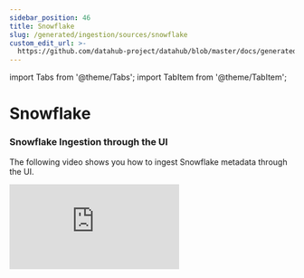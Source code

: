 ```yaml
---
sidebar_position: 46
title: Snowflake
slug: /generated/ingestion/sources/snowflake
custom_edit_url: >-
  https://github.com/datahub-project/datahub/blob/master/docs/generated/ingestion/sources/snowflake.md
---
```


import Tabs from '@theme/Tabs';
import TabItem from '@theme/TabItem';

# Snowflake

### Snowflake Ingestion through the UI

The following video shows you how to ingest Snowflake metadata through the UI.

<div style={{ position: "relative", paddingBottom: "56.25%", height: 0 }}>
  <iframe
    src="https://www.loom.com/embed/15d0401caa1c4aa483afef1d351760db"
    frameBorder={0}
    webkitallowfullscreen=""
    mozallowfullscreen=""
    allowFullScreen=""
    style={{
      position: "absolute",
      top: 0,
      left: 0,
      width: "100%",
      height: "100%"
    }}
  />
</div>

Read on if you are interested in ingesting Snowflake metadata using the **datahub** cli, or want to learn about all the configuration parameters that are supported by the connectors.
![Certified](https://img.shields.io/badge/support%20status-certified-brightgreen)

### Important Capabilities

| Capability                                                                                                 | Status | Notes                                                                                                    |
| ---------------------------------------------------------------------------------------------------------- | ------ | -------------------------------------------------------------------------------------------------------- |
| Asset Containers                                                                                           | ✅     | Enabled by default                                                                                       |
| Column-level Lineage                                                                                       | ✅     | Enabled by default, can be disabled via configuration `include_column_lineage`                           |
| [Data Profiling](../../../../metadata-ingestion/docs/dev_guides/sql_profiles.md)                           | ✅     | Optionally enabled via configuration `profiling.enabled`                                                 |
| Dataset Usage                                                                                              | ✅     | Enabled by default, can be disabled via configuration `include_usage_stats`                              |
| Descriptions                                                                                               | ✅     | Enabled by default                                                                                       |
| [Detect Deleted Entities](../../../../metadata-ingestion/docs/dev_guides/stateful.md#stale-entity-removal) | ✅     | Optionally enabled via `stateful_ingestion.remove_stale_metadata`                                        |
| [Domains](../../../domains.md)                                                                             | ✅     | Supported via the `domain` config field                                                                  |
| Extract Tags                                                                                               | ✅     | Optionally enabled via `extract_tags`                                                                    |
| [Platform Instance](../../../platform-instances.md)                                                        | ✅     | Enabled by default                                                                                       |
| Schema Metadata                                                                                            | ✅     | Enabled by default                                                                                       |
| Table-Level Lineage                                                                                        | ✅     | Enabled by default, can be disabled via configuration `include_table_lineage` and `include_view_lineage` |

### Prerequisites

In order to execute this source, your Snowflake user will need to have specific privileges granted to it for reading metadata
from your warehouse.

Snowflake system admin can follow this guide to create a DataHub-specific role, assign it the required privileges, and assign it to a new DataHub user by executing the following Snowflake commands from a user with the `ACCOUNTADMIN` role or `MANAGE GRANTS` privilege.

```sql
create or replace role datahub_role;

// Grant access to a warehouse to run queries to view metadata
grant operate, usage on warehouse "<your-warehouse>" to role datahub_role;

// Grant access to view database and schema in which your tables/views exist
grant usage on DATABASE "<your-database>" to role datahub_role;
grant usage on all schemas in database "<your-database>" to role datahub_role;
grant usage on future schemas in database "<your-database>" to role datahub_role;

// If you are NOT using Snowflake Profiling or Classification feature: Grant references privileges to your tables and views
grant references on all tables in database "<your-database>" to role datahub_role;
grant references on future tables in database "<your-database>" to role datahub_role;
grant references on all external tables in database "<your-database>" to role datahub_role;
grant references on future external tables in database "<your-database>" to role datahub_role;
grant references on all views in database "<your-database>" to role datahub_role;
grant references on future views in database "<your-database>" to role datahub_role;

// If you ARE using Snowflake Profiling or Classification feature: Grant select privileges to your tables
grant select on all tables in database "<your-database>" to role datahub_role;
grant select on future tables in database "<your-database>" to role datahub_role;
grant select on all external tables in database "<your-database>" to role datahub_role;
grant select on future external tables in database "<your-database>" to role datahub_role;

// Create a new DataHub user and assign the DataHub role to it
create user datahub_user display_name = 'DataHub' password='' default_role = datahub_role default_warehouse = '<your-warehouse>';

// Grant the datahub_role to the new DataHub user.
grant role datahub_role to user datahub_user;

// Optional - required if extracting lineage, usage or tags (without lineage)
grant imported privileges on database snowflake to role datahub_role;
```

The details of each granted privilege can be viewed in [snowflake docs](https://docs.snowflake.com/en/user-guide/security-access-control-privileges.html). A summarization of each privilege, and why it is required for this connector:

- `operate` is required only to start the warehouse.
  If the warehouse is already running during ingestion or has auto-resume enabled,
  this permission is not required.
- `usage` is required for us to run queries using the warehouse
- `usage` on `database` and `schema` are required because without it tables and views inside them are not accessible. If an admin does the required grants on `table` but misses the grants on `schema` or the `database` in which the table/view exists then we will not be able to get metadata for the table/view.
- If metadata is required only on some schemas then you can grant the usage privilieges only on a particular schema like

```sql
grant usage on schema "<your-database>"."<your-schema>" to role datahub_role;
```

This represents the bare minimum privileges required to extract databases, schemas, views, tables from Snowflake.

If you plan to enable extraction of table lineage, via the `include_table_lineage` config flag, extraction of usage statistics, via the `include_usage_stats` config, or extraction of tags (without lineage), via the `extract_tags` config, you'll also need to grant access to the [Account Usage](https://docs.snowflake.com/en/sql-reference/account-usage.html) system tables, using which the DataHub source extracts information. This can be done by granting access to the `snowflake` database.

```sql
grant imported privileges on database snowflake to role datahub_role;
```

### Authentication

Authentication is most simply done via a Snowflake user and password.

Alternatively, other authentication methods are supported via the `authentication_type` config option.

#### Okta OAuth

To set up Okta OAuth authentication, roughly follow the four steps in [this guide](https://docs.snowflake.com/en/user-guide/oauth-okta).

Pass in the following values, as described in the article, for your recipe's `oauth_config`:

- `provider`: okta
- `client_id`: `<OAUTH_CLIENT_ID>`
- `client_secret`: `<OAUTH_CLIENT_SECRET>`
- `authority_url`: `<OKTA_OAUTH_TOKEN_ENDPOINT>`
- `scopes`: The list of your _Okta_ scopes, i.e. with the `session:role:` prefix

Datahub only supports two OAuth grant types: `client_credentials` and `password`.
The steps slightly differ based on which you decide to use.

##### Client Credentials Grant Type (Simpler)

- When creating an Okta App Integration, choose type `API Services`
  - Ensure client authentication method is `Client secret`
  - Note your `Client ID`
- Create a Snowflake user to correspond to your newly created Okta client credentials
  - _Ensure the user's `Login Name` matches your Okta application's `Client ID`_
  - Ensure the user has been granted your datahub role

##### Password Grant Type

- When creating an Okta App Integration, choose type `OIDC` -> `Native Application`
  - Add Grant Type `Resource Owner Password`
  - Ensure client authentication method is `Client secret`
- Create an Okta user to sign into, noting the `Username` and `Password`
- Create a Snowflake user to correspond to your newly created Okta client credentials
  - _Ensure the user's `Login Name` matches your Okta user's `Username` (likely an email)_
  - Ensure the user has been granted your datahub role
- When running ingestion, provide the required `oauth_config` fields,
  including `client_id` and `client_secret`, plus your Okta user's `Username` and `Password`
  - Note: the `username` and `password` config options are not nested under `oauth_config`

### Caveats

- Some of the features are only available in the Snowflake Enterprise Edition. This doc has notes mentioning where this applies.
- The underlying Snowflake views that we use to get metadata have a [latency of 45 minutes to 3 hours](https://docs.snowflake.com/en/sql-reference/account-usage.html#differences-between-account-usage-and-information-schema). So we would not be able to get very recent metadata in some cases like queries you ran within that time period etc. This is applicable particularly for lineage, usage and tags (without lineage) extraction.
- If there is any [incident going on for Snowflake](https://status.snowflake.com/) we will not be able to get the metadata until that incident is resolved.

### CLI based Ingestion

#### Install the Plugin

```shell
pip install 'acryl-datahub[snowflake]'
```

### Starter Recipe

Check out the following recipe to get started with ingestion! See [below](#config-details) for full configuration options.

For general pointers on writing and running a recipe, see our [main recipe guide](../../../../metadata-ingestion/README.md#recipes).

```yaml
source:
  type: snowflake
  config:
    # This option is recommended to be used to ingest all lineage
    ignore_start_time_lineage: true

    # Coordinates
    account_id: "abc48144"
    warehouse: "COMPUTE_WH"

    # Credentials
    username: "${SNOWFLAKE_USER}"
    password: "${SNOWFLAKE_PASS}"
    role: "datahub_role"

    # (Optional) Uncomment and update this section to filter ingested datasets
    # database_pattern:
    #   allow:
    #     - "^ACCOUNTING_DB$"
    #     - "^MARKETING_DB$"

    profiling:
      # Change to false to disable profiling
      enabled: true
      # This option is recommended to reduce profiling time and costs.
      turn_off_expensive_profiling_metrics: true

    # (Optional) Uncomment and update this section to filter profiled tables
    # profile_pattern:
    #   allow:
    #   - "ACCOUNTING_DB.*.*"
    #   - "MARKETING_DB.*.*"
# Default sink is datahub-rest and doesn't need to be configured
# See https://datahubproject.io/docs/metadata-ingestion/sink_docs/datahub for customization options
```

### Config Details

<Tabs>
                <TabItem value="options" label="Options" default>

Note that a `.` is used to denote nested fields in the YAML recipe.

<div className='config-table'>

| Field                                                                                                                                                                                                                                                                                | Description                                                                                                                                                                                                                                                                                                                                                                                                                                                                                                                                                               |
| :----------------------------------------------------------------------------------------------------------------------------------------------------------------------------------------------------------------------------------------------------------------------------------- | :------------------------------------------------------------------------------------------------------------------------------------------------------------------------------------------------------------------------------------------------------------------------------------------------------------------------------------------------------------------------------------------------------------------------------------------------------------------------------------------------------------------------------------------------------------------------ |
| <div className="path-line"><span className="path-main">account_id</span>&nbsp;<abbr title="Required">✅</abbr></div> <div className="type-name-line"><span className="type-name">string</span></div>                                                                                 | Snowflake account identifier. e.g. xy12345, xy12345.us-east-2.aws, xy12345.us-central1.gcp, xy12345.central-us.azure, xy12345.us-west-2.privatelink. Refer [Account Identifiers](https://docs.snowflake.com/en/user-guide/admin-account-identifier.html#format-2-legacy-account-locator-in-a-region) for more details.                                                                                                                                                                                                                                                    |
| <div className="path-line"><span className="path-main">apply_view_usage_to_tables</span></div> <div className="type-name-line"><span className="type-name">boolean</span></div>                                                                                                      | Whether to apply view's usage to its base tables. If set to True, usage is applied to base tables only. <div className="default-line default-line-with-docs">Default: <span className="default-value">False</span></div>                                                                                                                                                                                                                                                                                                                                                  |
| <div className="path-line"><span className="path-main">authentication_type</span></div> <div className="type-name-line"><span className="type-name">string</span></div>                                                                                                              | The type of authenticator to use when connecting to Snowflake. Supports "DEFAULT_AUTHENTICATOR", "OAUTH_AUTHENTICATOR", "EXTERNAL_BROWSER_AUTHENTICATOR" and "KEY_PAIR_AUTHENTICATOR". <div className="default-line default-line-with-docs">Default: <span className="default-value">DEFAULT_AUTHENTICATOR</span></div>                                                                                                                                                                                                                                                   |
| <div className="path-line"><span className="path-main">bucket_duration</span></div> <div className="type-name-line"><span className="type-name">Enum</span></div>                                                                                                                    | Size of the time window to aggregate usage stats. <div className="default-line default-line-with-docs">Default: <span className="default-value">DAY</span></div>                                                                                                                                                                                                                                                                                                                                                                                                          |
| <div className="path-line"><span className="path-main">connect_args</span></div> <div className="type-name-line"><span className="type-name">object</span></div>                                                                                                                     | Connect args to pass to Snowflake SqlAlchemy driver                                                                                                                                                                                                                                                                                                                                                                                                                                                                                                                       |
| <div className="path-line"><span className="path-main">convert_urns_to_lowercase</span></div> <div className="type-name-line"><span className="type-name">boolean</span></div>                                                                                                       | <div className="default-line ">Default: <span className="default-value">True</span></div>                                                                                                                                                                                                                                                                                                                                                                                                                                                                                 |
| <div className="path-line"><span className="path-main">email_domain</span></div> <div className="type-name-line"><span className="type-name">string</span></div>                                                                                                                     | Email domain of your organisation so users can be displayed on UI appropriately.                                                                                                                                                                                                                                                                                                                                                                                                                                                                                          |
| <div className="path-line"><span className="path-main">end_time</span></div> <div className="type-name-line"><span className="type-name">string(date-time)</span></div>                                                                                                              | Latest date of usage to consider. Default: Current time in UTC                                                                                                                                                                                                                                                                                                                                                                                                                                                                                                            |
| <div className="path-line"><span className="path-main">extract_tags</span></div> <div className="type-name-line"><span className="type-name">Enum</span></div>                                                                                                                       | Optional. Allowed values are `without_lineage`, `with_lineage`, and `skip` (default). `without_lineage` only extracts tags that have been applied directly to the given entity. `with_lineage` extracts both directly applied and propagated tags, but will be significantly slower. See the [Snowflake documentation](https://docs.snowflake.com/en/user-guide/object-tagging.html#tag-lineage) for information about tag lineage/propagation. <div className="default-line default-line-with-docs">Default: <span className="default-value">skip</span></div>           |
| <div className="path-line"><span className="path-main">format_sql_queries</span></div> <div className="type-name-line"><span className="type-name">boolean</span></div>                                                                                                              | Whether to format sql queries <div className="default-line default-line-with-docs">Default: <span className="default-value">False</span></div>                                                                                                                                                                                                                                                                                                                                                                                                                            |
| <div className="path-line"><span className="path-main">ignore_start_time_lineage</span></div> <div className="type-name-line"><span className="type-name">boolean</span></div>                                                                                                       | <div className="default-line ">Default: <span className="default-value">False</span></div>                                                                                                                                                                                                                                                                                                                                                                                                                                                                                |
| <div className="path-line"><span className="path-main">include_column_lineage</span></div> <div className="type-name-line"><span className="type-name">boolean</span></div>                                                                                                          | Populates table->table and view->table column lineage. Requires appropriate grants given to the role and the Snowflake Enterprise Edition or above. <div className="default-line default-line-with-docs">Default: <span className="default-value">True</span></div>                                                                                                                                                                                                                                                                                                       |
| <div className="path-line"><span className="path-main">include_external_url</span></div> <div className="type-name-line"><span className="type-name">boolean</span></div>                                                                                                            | Whether to populate Snowsight url for Snowflake Objects <div className="default-line default-line-with-docs">Default: <span className="default-value">True</span></div>                                                                                                                                                                                                                                                                                                                                                                                                   |
| <div className="path-line"><span className="path-main">include_operational_stats</span></div> <div className="type-name-line"><span className="type-name">boolean</span></div>                                                                                                       | Whether to display operational stats. <div className="default-line default-line-with-docs">Default: <span className="default-value">True</span></div>                                                                                                                                                                                                                                                                                                                                                                                                                     |
| <div className="path-line"><span className="path-main">include_read_operational_stats</span></div> <div className="type-name-line"><span className="type-name">boolean</span></div>                                                                                                  | Whether to report read operational stats. Experimental. <div className="default-line default-line-with-docs">Default: <span className="default-value">False</span></div>                                                                                                                                                                                                                                                                                                                                                                                                  |
| <div className="path-line"><span className="path-main">include_table_lineage</span></div> <div className="type-name-line"><span className="type-name">boolean</span></div>                                                                                                           | If enabled, populates the snowflake table-to-table and s3-to-snowflake table lineage. Requires appropriate grants given to the role and Snowflake Enterprise Edition or above. <div className="default-line default-line-with-docs">Default: <span className="default-value">True</span></div>                                                                                                                                                                                                                                                                            |
| <div className="path-line"><span className="path-main">include_table_location_lineage</span></div> <div className="type-name-line"><span className="type-name">boolean</span></div>                                                                                                  | If the source supports it, include table lineage to the underlying storage location. <div className="default-line default-line-with-docs">Default: <span className="default-value">True</span></div>                                                                                                                                                                                                                                                                                                                                                                      |
| <div className="path-line"><span className="path-main">include_tables</span></div> <div className="type-name-line"><span className="type-name">boolean</span></div>                                                                                                                  | Whether tables should be ingested. <div className="default-line default-line-with-docs">Default: <span className="default-value">True</span></div>                                                                                                                                                                                                                                                                                                                                                                                                                        |
| <div className="path-line"><span className="path-main">include_technical_schema</span></div> <div className="type-name-line"><span className="type-name">boolean</span></div>                                                                                                        | If enabled, populates the snowflake technical schema and descriptions. <div className="default-line default-line-with-docs">Default: <span className="default-value">True</span></div>                                                                                                                                                                                                                                                                                                                                                                                    |
| <div className="path-line"><span className="path-main">include_top_n_queries</span></div> <div className="type-name-line"><span className="type-name">boolean</span></div>                                                                                                           | Whether to ingest the top_n_queries. <div className="default-line default-line-with-docs">Default: <span className="default-value">True</span></div>                                                                                                                                                                                                                                                                                                                                                                                                                      |
| <div className="path-line"><span className="path-main">include_usage_stats</span></div> <div className="type-name-line"><span className="type-name">boolean</span></div>                                                                                                             | If enabled, populates the snowflake usage statistics. Requires appropriate grants given to the role. <div className="default-line default-line-with-docs">Default: <span className="default-value">True</span></div>                                                                                                                                                                                                                                                                                                                                                      |
| <div className="path-line"><span className="path-main">include_view_column_lineage</span></div> <div className="type-name-line"><span className="type-name">boolean</span></div>                                                                                                     | Populates view->view and table->view column lineage. <div className="default-line default-line-with-docs">Default: <span className="default-value">False</span></div>                                                                                                                                                                                                                                                                                                                                                                                                     |
| <div className="path-line"><span className="path-main">include_view_lineage</span></div> <div className="type-name-line"><span className="type-name">boolean</span></div>                                                                                                            | If enabled, populates the snowflake view->table and table->view lineages. Requires appropriate grants given to the role, and include_table_lineage to be True. view->table lineage requires Snowflake Enterprise Edition or above. <div className="default-line default-line-with-docs">Default: <span className="default-value">True</span></div>                                                                                                                                                                                                                        |
| <div className="path-line"><span className="path-main">include_views</span></div> <div className="type-name-line"><span className="type-name">boolean</span></div>                                                                                                                   | Whether views should be ingested. <div className="default-line default-line-with-docs">Default: <span className="default-value">True</span></div>                                                                                                                                                                                                                                                                                                                                                                                                                         |
| <div className="path-line"><span className="path-main">match_fully_qualified_names</span></div> <div className="type-name-line"><span className="type-name">boolean</span></div>                                                                                                     | Whether `schema_pattern` is matched against fully qualified schema name `<catalog>.<schema>`. <div className="default-line default-line-with-docs">Default: <span className="default-value">False</span></div>                                                                                                                                                                                                                                                                                                                                                            |
| <div className="path-line"><span className="path-main">options</span></div> <div className="type-name-line"><span className="type-name">object</span></div>                                                                                                                          | Any options specified here will be passed to [SQLAlchemy.create_engine](https://docs.sqlalchemy.org/en/14/core/engines.html#sqlalchemy.create_engine) as kwargs.                                                                                                                                                                                                                                                                                                                                                                                                          |
| <div className="path-line"><span className="path-main">password</span></div> <div className="type-name-line"><span className="type-name">string(password)</span></div>                                                                                                               | Snowflake password.                                                                                                                                                                                                                                                                                                                                                                                                                                                                                                                                                       |
| <div className="path-line"><span className="path-main">platform_instance</span></div> <div className="type-name-line"><span className="type-name">string</span></div>                                                                                                                | The instance of the platform that all assets produced by this recipe belong to                                                                                                                                                                                                                                                                                                                                                                                                                                                                                            |
| <div className="path-line"><span className="path-main">private_key</span></div> <div className="type-name-line"><span className="type-name">string</span></div>                                                                                                                      | Private key in a form of '-----BEGIN PRIVATE KEY-----\nprivate-key\n-----END PRIVATE KEY-----\n' if using key pair authentication. Encrypted version of private key will be in a form of '-----BEGIN ENCRYPTED PRIVATE KEY-----\nencrypted-private-key\n-----END ECNCRYPTED PRIVATE KEY-----\n' See: https://docs.snowflake.com/en/user-guide/key-pair-auth.html                                                                                                                                                                                                          |
| <div className="path-line"><span className="path-main">private_key_password</span></div> <div className="type-name-line"><span className="type-name">string(password)</span></div>                                                                                                   | Password for your private key. Required if using key pair authentication with encrypted private key.                                                                                                                                                                                                                                                                                                                                                                                                                                                                      |
| <div className="path-line"><span className="path-main">private_key_path</span></div> <div className="type-name-line"><span className="type-name">string</span></div>                                                                                                                 | The path to the private key if using key pair authentication. Ignored if `private_key` is set. See: https://docs.snowflake.com/en/user-guide/key-pair-auth.html                                                                                                                                                                                                                                                                                                                                                                                                           |
| <div className="path-line"><span className="path-main">role</span></div> <div className="type-name-line"><span className="type-name">string</span></div>                                                                                                                             | Snowflake role.                                                                                                                                                                                                                                                                                                                                                                                                                                                                                                                                                           |
| <div className="path-line"><span className="path-main">scheme</span></div> <div className="type-name-line"><span className="type-name">string</span></div>                                                                                                                           | <div className="default-line ">Default: <span className="default-value">snowflake</span></div>                                                                                                                                                                                                                                                                                                                                                                                                                                                                            |
| <div className="path-line"><span className="path-main">start_time</span></div> <div className="type-name-line"><span className="type-name">string(date-time)</span></div>                                                                                                            | Earliest date of usage to consider. Default: Last full day in UTC (or hour, depending on `bucket_duration`)                                                                                                                                                                                                                                                                                                                                                                                                                                                               |
| <div className="path-line"><span className="path-main">store_last_profiling_timestamps</span></div> <div className="type-name-line"><span className="type-name">boolean</span></div>                                                                                                 | Enable storing last profile timestamp in store. <div className="default-line default-line-with-docs">Default: <span className="default-value">False</span></div>                                                                                                                                                                                                                                                                                                                                                                                                          |
| <div className="path-line"><span className="path-main">store_last_usage_extraction_timestamp</span></div> <div className="type-name-line"><span className="type-name">boolean</span></div>                                                                                           | Enable checking last usage timestamp in store. <div className="default-line default-line-with-docs">Default: <span className="default-value">True</span></div>                                                                                                                                                                                                                                                                                                                                                                                                            |
| <div className="path-line"><span className="path-main">temporary_tables_pattern</span></div> <div className="type-name-line"><span className="type-name">array(string)</span></div>                                                                                                  |                                                                                                                                                                                                                                                                                                                                                                                                                                                                                                                                                                           |
| <div className="path-line"><span className="path-main">top_n_queries</span></div> <div className="type-name-line"><span className="type-name">integer</span></div>                                                                                                                   | Number of top queries to save to each table. <div className="default-line default-line-with-docs">Default: <span className="default-value">10</span></div>                                                                                                                                                                                                                                                                                                                                                                                                                |
| <div className="path-line"><span className="path-main">upstream_lineage_in_report</span></div> <div className="type-name-line"><span className="type-name">boolean</span></div>                                                                                                      | <div className="default-line ">Default: <span className="default-value">False</span></div>                                                                                                                                                                                                                                                                                                                                                                                                                                                                                |
| <div className="path-line"><span className="path-main">use_legacy_lineage_method</span></div> <div className="type-name-line"><span className="type-name">boolean</span></div>                                                                                                       | Whether to use the legacy lineage computation method. By default, uses new optimised lineage extraction method that requires less ingestion process memory. Table-to-view and view-to-view column-level lineage are not supported with the legacy method. <div className="default-line default-line-with-docs">Default: <span className="default-value">False</span></div>                                                                                                                                                                                                |
| <div className="path-line"><span className="path-main">username</span></div> <div className="type-name-line"><span className="type-name">string</span></div>                                                                                                                         | Snowflake username.                                                                                                                                                                                                                                                                                                                                                                                                                                                                                                                                                       |
| <div className="path-line"><span className="path-main">validate_upstreams_against_patterns</span></div> <div className="type-name-line"><span className="type-name">boolean</span></div>                                                                                             | Whether to validate upstream snowflake tables against allow-deny patterns <div className="default-line default-line-with-docs">Default: <span className="default-value">True</span></div>                                                                                                                                                                                                                                                                                                                                                                                 |
| <div className="path-line"><span className="path-main">warehouse</span></div> <div className="type-name-line"><span className="type-name">string</span></div>                                                                                                                        | Snowflake warehouse.                                                                                                                                                                                                                                                                                                                                                                                                                                                                                                                                                      |
| <div className="path-line"><span className="path-main">env</span></div> <div className="type-name-line"><span className="type-name">string</span></div>                                                                                                                              | The environment that all assets produced by this connector belong to <div className="default-line default-line-with-docs">Default: <span className="default-value">PROD</span></div>                                                                                                                                                                                                                                                                                                                                                                                      |
| <div className="path-line"><span className="path-main">classification</span></div> <div className="type-name-line"><span className="type-name">ClassificationConfig</span></div>                                                                                                     | For details, refer [Classification](../../../../metadata-ingestion/docs/dev_guides/classification.md). <div className="default-line default-line-with-docs">Default: <span className="default-value">&#123;&#x27;enabled&#x27;: False, &#x27;sample_size&#x27;: 100, &#x27;table_patt...</span></div>                                                                                                                                                                                                                                                                     |
| <div className="path-line"><span className="path-prefix">classification.</span><span className="path-main">enabled</span></div> <div className="type-name-line"><span className="type-name">boolean</span></div>                                                                     | Whether classification should be used to auto-detect glossary terms <div className="default-line default-line-with-docs">Default: <span className="default-value">False</span></div>                                                                                                                                                                                                                                                                                                                                                                                      |
| <div className="path-line"><span className="path-prefix">classification.</span><span className="path-main">info_type_to_term</span></div> <div className="type-name-line"><span className="type-name">map(str,string)</span></div>                                                   |                                                                                                                                                                                                                                                                                                                                                                                                                                                                                                                                                                           |
| <div className="path-line"><span className="path-prefix">classification.</span><span className="path-main">sample_size</span></div> <div className="type-name-line"><span className="type-name">integer</span></div>                                                                 | Number of sample values used for classification. <div className="default-line default-line-with-docs">Default: <span className="default-value">100</span></div>                                                                                                                                                                                                                                                                                                                                                                                                           |
| <div className="path-line"><span className="path-prefix">classification.</span><span className="path-main">classifiers</span></div> <div className="type-name-line"><span className="type-name">array(object)</span></div>                                                           |                                                                                                                                                                                                                                                                                                                                                                                                                                                                                                                                                                           |
| <div className="path-line"><span className="path-prefix">classification.classifiers.</span><span className="path-main">type</span>&nbsp;<abbr title="Required if classifiers is set">❓</abbr></div> <div className="type-name-line"><span className="type-name">string</span></div> | The type of the classifier to use. For DataHub, use `datahub`                                                                                                                                                                                                                                                                                                                                                                                                                                                                                                             |
| <div className="path-line"><span className="path-prefix">classification.classifiers.</span><span className="path-main">config</span></div> <div className="type-name-line"><span className="type-name">object</span></div>                                                           | The configuration required for initializing the classifier. If not specified, uses defaults for classifer type.                                                                                                                                                                                                                                                                                                                                                                                                                                                           |
| <div className="path-line"><span className="path-prefix">classification.</span><span className="path-main">column_pattern</span></div> <div className="type-name-line"><span className="type-name">AllowDenyPattern</span></div>                                                     | Regex patterns to filter columns for classification. This is used in combination with other patterns in parent config. Specify regex to match the column name in `database.schema.table.column` format. <div className="default-line default-line-with-docs">Default: <span className="default-value">&#123;&#x27;allow&#x27;: &#91;&#x27;.\*&#x27;&#93;, &#x27;deny&#x27;: &#91;&#93;, &#x27;ignoreCase&#x27;: True&#125;</span></div>                                                                                                                                   |
| <div className="path-line"><span className="path-prefix">classification.column_pattern.</span><span className="path-main">allow</span></div> <div className="type-name-line"><span className="type-name">array(string)</span></div>                                                  |                                                                                                                                                                                                                                                                                                                                                                                                                                                                                                                                                                           |
| <div className="path-line"><span className="path-prefix">classification.column_pattern.</span><span className="path-main">deny</span></div> <div className="type-name-line"><span className="type-name">array(string)</span></div>                                                   |                                                                                                                                                                                                                                                                                                                                                                                                                                                                                                                                                                           |
| <div className="path-line"><span className="path-prefix">classification.column_pattern.</span><span className="path-main">ignoreCase</span></div> <div className="type-name-line"><span className="type-name">boolean</span></div>                                                   | Whether to ignore case sensitivity during pattern matching. <div className="default-line default-line-with-docs">Default: <span className="default-value">True</span></div>                                                                                                                                                                                                                                                                                                                                                                                               |
| <div className="path-line"><span className="path-prefix">classification.</span><span className="path-main">table_pattern</span></div> <div className="type-name-line"><span className="type-name">AllowDenyPattern</span></div>                                                      | Regex patterns to filter tables for classification. This is used in combination with other patterns in parent config. Specify regex to match the entire table name in `database.schema.table` format. e.g. to match all tables starting with customer in Customer database and public schema, use the regex 'Customer.public.customer.\*' <div className="default-line default-line-with-docs">Default: <span className="default-value">&#123;&#x27;allow&#x27;: &#91;&#x27;.\*&#x27;&#93;, &#x27;deny&#x27;: &#91;&#93;, &#x27;ignoreCase&#x27;: True&#125;</span></div> |
| <div className="path-line"><span className="path-prefix">classification.table_pattern.</span><span className="path-main">allow</span></div> <div className="type-name-line"><span className="type-name">array(string)</span></div>                                                   |                                                                                                                                                                                                                                                                                                                                                                                                                                                                                                                                                                           |
| <div className="path-line"><span className="path-prefix">classification.table_pattern.</span><span className="path-main">deny</span></div> <div className="type-name-line"><span className="type-name">array(string)</span></div>                                                    |                                                                                                                                                                                                                                                                                                                                                                                                                                                                                                                                                                           |
| <div className="path-line"><span className="path-prefix">classification.table_pattern.</span><span className="path-main">ignoreCase</span></div> <div className="type-name-line"><span className="type-name">boolean</span></div>                                                    | Whether to ignore case sensitivity during pattern matching. <div className="default-line default-line-with-docs">Default: <span className="default-value">True</span></div>                                                                                                                                                                                                                                                                                                                                                                                               |
| <div className="path-line"><span className="path-main">database_pattern</span></div> <div className="type-name-line"><span className="type-name">AllowDenyPattern</span></div>                                                                                                       | <div className="default-line ">Default: <span className="default-value">&#123;&#x27;allow&#x27;: &#91;&#x27;.\*&#x27;&#93;, &#x27;deny&#x27;: &#91;&#x27;^UTIL_DB$&#x27;, &#x27;^SNOWFLAK...</span></div>                                                                                                                                                                                                                                                                                                                                                                 |
| <div className="path-line"><span className="path-prefix">database_pattern.</span><span className="path-main">allow</span></div> <div className="type-name-line"><span className="type-name">array(string)</span></div>                                                               |                                                                                                                                                                                                                                                                                                                                                                                                                                                                                                                                                                           |
| <div className="path-line"><span className="path-prefix">database_pattern.</span><span className="path-main">deny</span></div> <div className="type-name-line"><span className="type-name">array(string)</span></div>                                                                |                                                                                                                                                                                                                                                                                                                                                                                                                                                                                                                                                                           |
| <div className="path-line"><span className="path-prefix">database_pattern.</span><span className="path-main">ignoreCase</span></div> <div className="type-name-line"><span className="type-name">boolean</span></div>                                                                | Whether to ignore case sensitivity during pattern matching. <div className="default-line default-line-with-docs">Default: <span className="default-value">True</span></div>                                                                                                                                                                                                                                                                                                                                                                                               |
| <div className="path-line"><span className="path-main">domain</span></div> <div className="type-name-line"><span className="type-name">map(str,AllowDenyPattern)</span></div>                                                                                                        | A class to store allow deny regexes                                                                                                                                                                                                                                                                                                                                                                                                                                                                                                                                       |
| <div className="path-line"><span className="path-prefix">domain.`key`.</span><span className="path-main">allow</span></div> <div className="type-name-line"><span className="type-name">array(string)</span></div>                                                                   |                                                                                                                                                                                                                                                                                                                                                                                                                                                                                                                                                                           |
| <div className="path-line"><span className="path-prefix">domain.`key`.</span><span className="path-main">deny</span></div> <div className="type-name-line"><span className="type-name">array(string)</span></div>                                                                    |                                                                                                                                                                                                                                                                                                                                                                                                                                                                                                                                                                           |
| <div className="path-line"><span className="path-prefix">domain.`key`.</span><span className="path-main">ignoreCase</span></div> <div className="type-name-line"><span className="type-name">boolean</span></div>                                                                    | Whether to ignore case sensitivity during pattern matching. <div className="default-line default-line-with-docs">Default: <span className="default-value">True</span></div>                                                                                                                                                                                                                                                                                                                                                                                               |
| <div className="path-line"><span className="path-main">oauth_config</span></div> <div className="type-name-line"><span className="type-name">OAuthConfiguration</span></div>                                                                                                         | oauth configuration - https://docs.snowflake.com/en/user-guide/python-connector-example.html#connecting-with-oauth                                                                                                                                                                                                                                                                                                                                                                                                                                                        |
| <div className="path-line"><span className="path-prefix">oauth_config.</span><span className="path-main">authority_url</span>&nbsp;<abbr title="Required if oauth_config is set">❓</abbr></div> <div className="type-name-line"><span className="type-name">string</span></div>     | Authority url of your identity provider                                                                                                                                                                                                                                                                                                                                                                                                                                                                                                                                   |
| <div className="path-line"><span className="path-prefix">oauth_config.</span><span className="path-main">client_id</span>&nbsp;<abbr title="Required if oauth_config is set">❓</abbr></div> <div className="type-name-line"><span className="type-name">string</span></div>         | client id of your registered application                                                                                                                                                                                                                                                                                                                                                                                                                                                                                                                                  |
| <div className="path-line"><span className="path-prefix">oauth_config.</span><span className="path-main">provider</span>&nbsp;<abbr title="Required if oauth_config is set">❓</abbr></div> <div className="type-name-line"><span className="type-name">Enum</span></div>            | Identity provider for oauth.Supported providers are microsoft and okta.                                                                                                                                                                                                                                                                                                                                                                                                                                                                                                   |
| <div className="path-line"><span className="path-prefix">oauth_config.</span><span className="path-main">client_secret</span></div> <div className="type-name-line"><span className="type-name">string(password)</span></div>                                                        | client secret of the application if use_certificate = false                                                                                                                                                                                                                                                                                                                                                                                                                                                                                                               |
| <div className="path-line"><span className="path-prefix">oauth_config.</span><span className="path-main">encoded_oauth_private_key</span></div> <div className="type-name-line"><span className="type-name">string</span></div>                                                      | base64 encoded private key content if use_certificate = true                                                                                                                                                                                                                                                                                                                                                                                                                                                                                                              |
| <div className="path-line"><span className="path-prefix">oauth_config.</span><span className="path-main">encoded_oauth_public_key</span></div> <div className="type-name-line"><span className="type-name">string</span></div>                                                       | base64 encoded certificate content if use_certificate = true                                                                                                                                                                                                                                                                                                                                                                                                                                                                                                              |
| <div className="path-line"><span className="path-prefix">oauth_config.</span><span className="path-main">scopes</span></div> <div className="type-name-line"><span className="type-name">array(string)</span></div>                                                                  |                                                                                                                                                                                                                                                                                                                                                                                                                                                                                                                                                                           |
| <div className="path-line"><span className="path-prefix">oauth_config.</span><span className="path-main">use_certificate</span></div> <div className="type-name-line"><span className="type-name">boolean</span></div>                                                               | Do you want to use certificate and private key to authenticate using oauth <div className="default-line default-line-with-docs">Default: <span className="default-value">False</span></div>                                                                                                                                                                                                                                                                                                                                                                               |
| <div className="path-line"><span className="path-main">profile_pattern</span></div> <div className="type-name-line"><span className="type-name">AllowDenyPattern</span></div>                                                                                                        | Regex patterns to filter tables (or specific columns) for profiling during ingestion. Note that only tables allowed by the `table_pattern` will be considered. <div className="default-line default-line-with-docs">Default: <span className="default-value">&#123;&#x27;allow&#x27;: &#91;&#x27;.\*&#x27;&#93;, &#x27;deny&#x27;: &#91;&#93;, &#x27;ignoreCase&#x27;: True&#125;</span></div>                                                                                                                                                                            |
| <div className="path-line"><span className="path-prefix">profile_pattern.</span><span className="path-main">allow</span></div> <div className="type-name-line"><span className="type-name">array(string)</span></div>                                                                |                                                                                                                                                                                                                                                                                                                                                                                                                                                                                                                                                                           |
| <div className="path-line"><span className="path-prefix">profile_pattern.</span><span className="path-main">deny</span></div> <div className="type-name-line"><span className="type-name">array(string)</span></div>                                                                 |                                                                                                                                                                                                                                                                                                                                                                                                                                                                                                                                                                           |
| <div className="path-line"><span className="path-prefix">profile_pattern.</span><span className="path-main">ignoreCase</span></div> <div className="type-name-line"><span className="type-name">boolean</span></div>                                                                 | Whether to ignore case sensitivity during pattern matching. <div className="default-line default-line-with-docs">Default: <span className="default-value">True</span></div>                                                                                                                                                                                                                                                                                                                                                                                               |
| <div className="path-line"><span className="path-main">schema_pattern</span></div> <div className="type-name-line"><span className="type-name">AllowDenyPattern</span></div>                                                                                                         | Regex patterns for schemas to filter in ingestion. Specify regex to only match the schema name. e.g. to match all tables in schema analytics, use the regex 'analytics' <div className="default-line default-line-with-docs">Default: <span className="default-value">&#123;&#x27;allow&#x27;: &#91;&#x27;.\*&#x27;&#93;, &#x27;deny&#x27;: &#91;&#93;, &#x27;ignoreCase&#x27;: True&#125;</span></div>                                                                                                                                                                   |
| <div className="path-line"><span className="path-prefix">schema_pattern.</span><span className="path-main">allow</span></div> <div className="type-name-line"><span className="type-name">array(string)</span></div>                                                                 |                                                                                                                                                                                                                                                                                                                                                                                                                                                                                                                                                                           |
| <div className="path-line"><span className="path-prefix">schema_pattern.</span><span className="path-main">deny</span></div> <div className="type-name-line"><span className="type-name">array(string)</span></div>                                                                  |                                                                                                                                                                                                                                                                                                                                                                                                                                                                                                                                                                           |
| <div className="path-line"><span className="path-prefix">schema_pattern.</span><span className="path-main">ignoreCase</span></div> <div className="type-name-line"><span className="type-name">boolean</span></div>                                                                  | Whether to ignore case sensitivity during pattern matching. <div className="default-line default-line-with-docs">Default: <span className="default-value">True</span></div>                                                                                                                                                                                                                                                                                                                                                                                               |
| <div className="path-line"><span className="path-main">table_pattern</span></div> <div className="type-name-line"><span className="type-name">AllowDenyPattern</span></div>                                                                                                          | Regex patterns for tables to filter in ingestion. Specify regex to match the entire table name in database.schema.table format. e.g. to match all tables starting with customer in Customer database and public schema, use the regex 'Customer.public.customer.\*' <div className="default-line default-line-with-docs">Default: <span className="default-value">&#123;&#x27;allow&#x27;: &#91;&#x27;.\*&#x27;&#93;, &#x27;deny&#x27;: &#91;&#93;, &#x27;ignoreCase&#x27;: True&#125;</span></div>                                                                       |
| <div className="path-line"><span className="path-prefix">table_pattern.</span><span className="path-main">allow</span></div> <div className="type-name-line"><span className="type-name">array(string)</span></div>                                                                  |                                                                                                                                                                                                                                                                                                                                                                                                                                                                                                                                                                           |
| <div className="path-line"><span className="path-prefix">table_pattern.</span><span className="path-main">deny</span></div> <div className="type-name-line"><span className="type-name">array(string)</span></div>                                                                   |                                                                                                                                                                                                                                                                                                                                                                                                                                                                                                                                                                           |
| <div className="path-line"><span className="path-prefix">table_pattern.</span><span className="path-main">ignoreCase</span></div> <div className="type-name-line"><span className="type-name">boolean</span></div>                                                                   | Whether to ignore case sensitivity during pattern matching. <div className="default-line default-line-with-docs">Default: <span className="default-value">True</span></div>                                                                                                                                                                                                                                                                                                                                                                                               |
| <div className="path-line"><span className="path-main">tag_pattern</span></div> <div className="type-name-line"><span className="type-name">AllowDenyPattern</span></div>                                                                                                            | List of regex patterns for tags to include in ingestion. Only used if `extract_tags` is enabled. <div className="default-line default-line-with-docs">Default: <span className="default-value">&#123;&#x27;allow&#x27;: &#91;&#x27;.\*&#x27;&#93;, &#x27;deny&#x27;: &#91;&#93;, &#x27;ignoreCase&#x27;: True&#125;</span></div>                                                                                                                                                                                                                                          |
| <div className="path-line"><span className="path-prefix">tag_pattern.</span><span className="path-main">allow</span></div> <div className="type-name-line"><span className="type-name">array(string)</span></div>                                                                    |                                                                                                                                                                                                                                                                                                                                                                                                                                                                                                                                                                           |
| <div className="path-line"><span className="path-prefix">tag_pattern.</span><span className="path-main">deny</span></div> <div className="type-name-line"><span className="type-name">array(string)</span></div>                                                                     |                                                                                                                                                                                                                                                                                                                                                                                                                                                                                                                                                                           |
| <div className="path-line"><span className="path-prefix">tag_pattern.</span><span className="path-main">ignoreCase</span></div> <div className="type-name-line"><span className="type-name">boolean</span></div>                                                                     | Whether to ignore case sensitivity during pattern matching. <div className="default-line default-line-with-docs">Default: <span className="default-value">True</span></div>                                                                                                                                                                                                                                                                                                                                                                                               |
| <div className="path-line"><span className="path-main">user_email_pattern</span></div> <div className="type-name-line"><span className="type-name">AllowDenyPattern</span></div>                                                                                                     | regex patterns for user emails to filter in usage. <div className="default-line default-line-with-docs">Default: <span className="default-value">&#123;&#x27;allow&#x27;: &#91;&#x27;.\*&#x27;&#93;, &#x27;deny&#x27;: &#91;&#93;, &#x27;ignoreCase&#x27;: True&#125;</span></div>                                                                                                                                                                                                                                                                                        |
| <div className="path-line"><span className="path-prefix">user_email_pattern.</span><span className="path-main">allow</span></div> <div className="type-name-line"><span className="type-name">array(string)</span></div>                                                             |                                                                                                                                                                                                                                                                                                                                                                                                                                                                                                                                                                           |
| <div className="path-line"><span className="path-prefix">user_email_pattern.</span><span className="path-main">deny</span></div> <div className="type-name-line"><span className="type-name">array(string)</span></div>                                                              |                                                                                                                                                                                                                                                                                                                                                                                                                                                                                                                                                                           |
| <div className="path-line"><span className="path-prefix">user_email_pattern.</span><span className="path-main">ignoreCase</span></div> <div className="type-name-line"><span className="type-name">boolean</span></div>                                                              | Whether to ignore case sensitivity during pattern matching. <div className="default-line default-line-with-docs">Default: <span className="default-value">True</span></div>                                                                                                                                                                                                                                                                                                                                                                                               |
| <div className="path-line"><span className="path-main">view_pattern</span></div> <div className="type-name-line"><span className="type-name">AllowDenyPattern</span></div>                                                                                                           | Regex patterns for views to filter in ingestion. Note: Defaults to table_pattern if not specified. Specify regex to match the entire view name in database.schema.view format. e.g. to match all views starting with customer in Customer database and public schema, use the regex 'Customer.public.customer.\*' <div className="default-line default-line-with-docs">Default: <span className="default-value">&#123;&#x27;allow&#x27;: &#91;&#x27;.\*&#x27;&#93;, &#x27;deny&#x27;: &#91;&#93;, &#x27;ignoreCase&#x27;: True&#125;</span></div>                         |
| <div className="path-line"><span className="path-prefix">view_pattern.</span><span className="path-main">allow</span></div> <div className="type-name-line"><span className="type-name">array(string)</span></div>                                                                   |                                                                                                                                                                                                                                                                                                                                                                                                                                                                                                                                                                           |
| <div className="path-line"><span className="path-prefix">view_pattern.</span><span className="path-main">deny</span></div> <div className="type-name-line"><span className="type-name">array(string)</span></div>                                                                    |                                                                                                                                                                                                                                                                                                                                                                                                                                                                                                                                                                           |
| <div className="path-line"><span className="path-prefix">view_pattern.</span><span className="path-main">ignoreCase</span></div> <div className="type-name-line"><span className="type-name">boolean</span></div>                                                                    | Whether to ignore case sensitivity during pattern matching. <div className="default-line default-line-with-docs">Default: <span className="default-value">True</span></div>                                                                                                                                                                                                                                                                                                                                                                                               |
| <div className="path-line"><span className="path-main">profiling</span></div> <div className="type-name-line"><span className="type-name">GEProfilingConfig</span></div>                                                                                                             | <div className="default-line ">Default: <span className="default-value">&#123;&#x27;enabled&#x27;: False, &#x27;limit&#x27;: None, &#x27;offset&#x27;: None, ...</span></div>                                                                                                                                                                                                                                                                                                                                                                                             |
| <div className="path-line"><span className="path-prefix">profiling.</span><span className="path-main">catch_exceptions</span></div> <div className="type-name-line"><span className="type-name">boolean</span></div>                                                                 | <div className="default-line ">Default: <span className="default-value">True</span></div>                                                                                                                                                                                                                                                                                                                                                                                                                                                                                 |
| <div className="path-line"><span className="path-prefix">profiling.</span><span className="path-main">enabled</span></div> <div className="type-name-line"><span className="type-name">boolean</span></div>                                                                          | Whether profiling should be done. <div className="default-line default-line-with-docs">Default: <span className="default-value">False</span></div>                                                                                                                                                                                                                                                                                                                                                                                                                        |
| <div className="path-line"><span className="path-prefix">profiling.</span><span className="path-main">field_sample_values_limit</span></div> <div className="type-name-line"><span className="type-name">integer</span></div>                                                        | Upper limit for number of sample values to collect for all columns. <div className="default-line default-line-with-docs">Default: <span className="default-value">20</span></div>                                                                                                                                                                                                                                                                                                                                                                                         |
| <div className="path-line"><span className="path-prefix">profiling.</span><span className="path-main">include_field_distinct_count</span></div> <div className="type-name-line"><span className="type-name">boolean</span></div>                                                     | Whether to profile for the number of distinct values for each column. <div className="default-line default-line-with-docs">Default: <span className="default-value">True</span></div>                                                                                                                                                                                                                                                                                                                                                                                     |
| <div className="path-line"><span className="path-prefix">profiling.</span><span className="path-main">include_field_distinct_value_frequencies</span></div> <div className="type-name-line"><span className="type-name">boolean</span></div>                                         | Whether to profile for distinct value frequencies. <div className="default-line default-line-with-docs">Default: <span className="default-value">False</span></div>                                                                                                                                                                                                                                                                                                                                                                                                       |
| <div className="path-line"><span className="path-prefix">profiling.</span><span className="path-main">include_field_histogram</span></div> <div className="type-name-line"><span className="type-name">boolean</span></div>                                                          | Whether to profile for the histogram for numeric fields. <div className="default-line default-line-with-docs">Default: <span className="default-value">False</span></div>                                                                                                                                                                                                                                                                                                                                                                                                 |
| <div className="path-line"><span className="path-prefix">profiling.</span><span className="path-main">include_field_max_value</span></div> <div className="type-name-line"><span className="type-name">boolean</span></div>                                                          | Whether to profile for the max value of numeric columns. <div className="default-line default-line-with-docs">Default: <span className="default-value">True</span></div>                                                                                                                                                                                                                                                                                                                                                                                                  |
| <div className="path-line"><span className="path-prefix">profiling.</span><span className="path-main">include_field_mean_value</span></div> <div className="type-name-line"><span className="type-name">boolean</span></div>                                                         | Whether to profile for the mean value of numeric columns. <div className="default-line default-line-with-docs">Default: <span className="default-value">True</span></div>                                                                                                                                                                                                                                                                                                                                                                                                 |
| <div className="path-line"><span className="path-prefix">profiling.</span><span className="path-main">include_field_median_value</span></div> <div className="type-name-line"><span className="type-name">boolean</span></div>                                                       | Whether to profile for the median value of numeric columns. <div className="default-line default-line-with-docs">Default: <span className="default-value">True</span></div>                                                                                                                                                                                                                                                                                                                                                                                               |
| <div className="path-line"><span className="path-prefix">profiling.</span><span className="path-main">include_field_min_value</span></div> <div className="type-name-line"><span className="type-name">boolean</span></div>                                                          | Whether to profile for the min value of numeric columns. <div className="default-line default-line-with-docs">Default: <span className="default-value">True</span></div>                                                                                                                                                                                                                                                                                                                                                                                                  |
| <div className="path-line"><span className="path-prefix">profiling.</span><span className="path-main">include_field_null_count</span></div> <div className="type-name-line"><span className="type-name">boolean</span></div>                                                         | Whether to profile for the number of nulls for each column. <div className="default-line default-line-with-docs">Default: <span className="default-value">True</span></div>                                                                                                                                                                                                                                                                                                                                                                                               |
| <div className="path-line"><span className="path-prefix">profiling.</span><span className="path-main">include_field_quantiles</span></div> <div className="type-name-line"><span className="type-name">boolean</span></div>                                                          | Whether to profile for the quantiles of numeric columns. <div className="default-line default-line-with-docs">Default: <span className="default-value">False</span></div>                                                                                                                                                                                                                                                                                                                                                                                                 |
| <div className="path-line"><span className="path-prefix">profiling.</span><span className="path-main">include_field_sample_values</span></div> <div className="type-name-line"><span className="type-name">boolean</span></div>                                                      | Whether to profile for the sample values for all columns. <div className="default-line default-line-with-docs">Default: <span className="default-value">True</span></div>                                                                                                                                                                                                                                                                                                                                                                                                 |
| <div className="path-line"><span className="path-prefix">profiling.</span><span className="path-main">include_field_stddev_value</span></div> <div className="type-name-line"><span className="type-name">boolean</span></div>                                                       | Whether to profile for the standard deviation of numeric columns. <div className="default-line default-line-with-docs">Default: <span className="default-value">True</span></div>                                                                                                                                                                                                                                                                                                                                                                                         |
| <div className="path-line"><span className="path-prefix">profiling.</span><span className="path-main">limit</span></div> <div className="type-name-line"><span className="type-name">integer</span></div>                                                                            | Max number of documents to profile. By default, profiles all documents.                                                                                                                                                                                                                                                                                                                                                                                                                                                                                                   |
| <div className="path-line"><span className="path-prefix">profiling.</span><span className="path-main">max_number_of_fields_to_profile</span></div> <div className="type-name-line"><span className="type-name">integer</span></div>                                                  | A positive integer that specifies the maximum number of columns to profile for any table. `None` implies all columns. The cost of profiling goes up significantly as the number of columns to profile goes up.                                                                                                                                                                                                                                                                                                                                                            |
| <div className="path-line"><span className="path-prefix">profiling.</span><span className="path-main">max_workers</span></div> <div className="type-name-line"><span className="type-name">integer</span></div>                                                                      | Number of worker threads to use for profiling. Set to 1 to disable. <div className="default-line default-line-with-docs">Default: <span className="default-value">80</span></div>                                                                                                                                                                                                                                                                                                                                                                                         |
| <div className="path-line"><span className="path-prefix">profiling.</span><span className="path-main">offset</span></div> <div className="type-name-line"><span className="type-name">integer</span></div>                                                                           | Offset in documents to profile. By default, uses no offset.                                                                                                                                                                                                                                                                                                                                                                                                                                                                                                               |
| <div className="path-line"><span className="path-prefix">profiling.</span><span className="path-main">partition_datetime</span></div> <div className="type-name-line"><span className="type-name">string(date-time)</span></div>                                                     | For partitioned datasets profile only the partition which matches the datetime or profile the latest one if not set. Only Bigquery supports this.                                                                                                                                                                                                                                                                                                                                                                                                                         |
| <div className="path-line"><span className="path-prefix">profiling.</span><span className="path-main">partition_profiling_enabled</span></div> <div className="type-name-line"><span className="type-name">boolean</span></div>                                                      | <div className="default-line ">Default: <span className="default-value">True</span></div>                                                                                                                                                                                                                                                                                                                                                                                                                                                                                 |
| <div className="path-line"><span className="path-prefix">profiling.</span><span className="path-main">profile_if_updated_since_days</span></div> <div className="type-name-line"><span className="type-name">number</span></div>                                                     | Profile table only if it has been updated since these many number of days. If set to `null`, no constraint of last modified time for tables to profile. Supported only in `snowflake` and `BigQuery`.                                                                                                                                                                                                                                                                                                                                                                     |
| <div className="path-line"><span className="path-prefix">profiling.</span><span className="path-main">profile_table_level_only</span></div> <div className="type-name-line"><span className="type-name">boolean</span></div>                                                         | Whether to perform profiling at table-level only, or include column-level profiling as well. <div className="default-line default-line-with-docs">Default: <span className="default-value">False</span></div>                                                                                                                                                                                                                                                                                                                                                             |
| <div className="path-line"><span className="path-prefix">profiling.</span><span className="path-main">profile_table_row_count_estimate_only</span></div> <div className="type-name-line"><span className="type-name">boolean</span></div>                                            | Use an approximate query for row count. This will be much faster but slightly less accurate. Only supported for Postgres and MySQL. <div className="default-line default-line-with-docs">Default: <span className="default-value">False</span></div>                                                                                                                                                                                                                                                                                                                      |
| <div className="path-line"><span className="path-prefix">profiling.</span><span className="path-main">profile_table_row_limit</span></div> <div className="type-name-line"><span className="type-name">integer</span></div>                                                          | Profile tables only if their row count is less then specified count. If set to `null`, no limit on the row count of tables to profile. Supported only in `snowflake` and `BigQuery` <div className="default-line default-line-with-docs">Default: <span className="default-value">5000000</span></div>                                                                                                                                                                                                                                                                    |
| <div className="path-line"><span className="path-prefix">profiling.</span><span className="path-main">profile_table_size_limit</span></div> <div className="type-name-line"><span className="type-name">integer</span></div>                                                         | Profile tables only if their size is less then specified GBs. If set to `null`, no limit on the size of tables to profile. Supported only in `snowflake` and `BigQuery` <div className="default-line default-line-with-docs">Default: <span className="default-value">5</span></div>                                                                                                                                                                                                                                                                                      |
| <div className="path-line"><span className="path-prefix">profiling.</span><span className="path-main">query_combiner_enabled</span></div> <div className="type-name-line"><span className="type-name">boolean</span></div>                                                           | _This feature is still experimental and can be disabled if it causes issues._ Reduces the total number of queries issued and speeds up profiling by dynamically combining SQL queries where possible. <div className="default-line default-line-with-docs">Default: <span className="default-value">True</span></div>                                                                                                                                                                                                                                                     |
| <div className="path-line"><span className="path-prefix">profiling.</span><span className="path-main">report_dropped_profiles</span></div> <div className="type-name-line"><span className="type-name">boolean</span></div>                                                          | Whether to report datasets or dataset columns which were not profiled. Set to `True` for debugging purposes. <div className="default-line default-line-with-docs">Default: <span className="default-value">False</span></div>                                                                                                                                                                                                                                                                                                                                             |
| <div className="path-line"><span className="path-prefix">profiling.</span><span className="path-main">turn_off_expensive_profiling_metrics</span></div> <div className="type-name-line"><span className="type-name">boolean</span></div>                                             | Whether to turn off expensive profiling or not. This turns off profiling for quantiles, distinct_value_frequencies, histogram & sample_values. This also limits maximum number of fields being profiled to 10. <div className="default-line default-line-with-docs">Default: <span className="default-value">False</span></div>                                                                                                                                                                                                                                           |
| <div className="path-line"><span className="path-main">stateful_ingestion</span></div> <div className="type-name-line"><span className="type-name">StatefulStaleMetadataRemovalConfig</span></div>                                                                                   | Base specialized config for Stateful Ingestion with stale metadata removal capability.                                                                                                                                                                                                                                                                                                                                                                                                                                                                                    |
| <div className="path-line"><span className="path-prefix">stateful_ingestion.</span><span className="path-main">enabled</span></div> <div className="type-name-line"><span className="type-name">boolean</span></div>                                                                 | The type of the ingestion state provider registered with datahub. <div className="default-line default-line-with-docs">Default: <span className="default-value">False</span></div>                                                                                                                                                                                                                                                                                                                                                                                        |
| <div className="path-line"><span className="path-prefix">stateful_ingestion.</span><span className="path-main">remove_stale_metadata</span></div> <div className="type-name-line"><span className="type-name">boolean</span></div>                                                   | Soft-deletes the entities present in the last successful run but missing in the current run with stateful_ingestion enabled. <div className="default-line default-line-with-docs">Default: <span className="default-value">True</span></div>                                                                                                                                                                                                                                                                                                                              |

</div>
</TabItem>
<TabItem value="schema" label="Schema">

The [JSONSchema](https://json-schema.org/) for this configuration is inlined below.

```javascript
{
  "title": "SnowflakeV2Config",
  "description": "Base configuration class for stateful ingestion for source configs to inherit from.",
  "type": "object",
  "properties": {
    "classification": {
      "title": "Classification",
      "description": "For details, refer [Classification](../../../../metadata-ingestion/docs/dev_guides/classification.md).",
      "default": {
        "enabled": false,
        "sample_size": 100,
        "table_pattern": {
          "allow": [
            ".*"
          ],
          "deny": [],
          "ignoreCase": true
        },
        "column_pattern": {
          "allow": [
            ".*"
          ],
          "deny": [],
          "ignoreCase": true
        },
        "info_type_to_term": {},
        "classifiers": [
          {
            "type": "datahub",
            "config": null
          }
        ]
      },
      "allOf": [
        {
          "$ref": "#/definitions/ClassificationConfig"
        }
      ]
    },
    "store_last_profiling_timestamps": {
      "title": "Store Last Profiling Timestamps",
      "description": "Enable storing last profile timestamp in store.",
      "default": false,
      "type": "boolean"
    },
    "bucket_duration": {
      "description": "Size of the time window to aggregate usage stats.",
      "default": "DAY",
      "allOf": [
        {
          "$ref": "#/definitions/BucketDuration"
        }
      ]
    },
    "end_time": {
      "title": "End Time",
      "description": "Latest date of usage to consider. Default: Current time in UTC",
      "type": "string",
      "format": "date-time"
    },
    "start_time": {
      "title": "Start Time",
      "description": "Earliest date of usage to consider. Default: Last full day in UTC (or hour, depending on `bucket_duration`)",
      "type": "string",
      "format": "date-time"
    },
    "store_last_usage_extraction_timestamp": {
      "title": "Store Last Usage Extraction Timestamp",
      "description": "Enable checking last usage timestamp in store.",
      "default": true,
      "type": "boolean"
    },
    "top_n_queries": {
      "title": "Top N Queries",
      "description": "Number of top queries to save to each table.",
      "default": 10,
      "exclusiveMinimum": 0,
      "type": "integer"
    },
    "user_email_pattern": {
      "title": "User Email Pattern",
      "description": "regex patterns for user emails to filter in usage.",
      "default": {
        "allow": [
          ".*"
        ],
        "deny": [],
        "ignoreCase": true
      },
      "allOf": [
        {
          "$ref": "#/definitions/AllowDenyPattern"
        }
      ]
    },
    "include_operational_stats": {
      "title": "Include Operational Stats",
      "description": "Whether to display operational stats.",
      "default": true,
      "type": "boolean"
    },
    "include_read_operational_stats": {
      "title": "Include Read Operational Stats",
      "description": "Whether to report read operational stats. Experimental.",
      "default": false,
      "type": "boolean"
    },
    "format_sql_queries": {
      "title": "Format Sql Queries",
      "description": "Whether to format sql queries",
      "default": false,
      "type": "boolean"
    },
    "include_top_n_queries": {
      "title": "Include Top N Queries",
      "description": "Whether to ingest the top_n_queries.",
      "default": true,
      "type": "boolean"
    },
    "email_domain": {
      "title": "Email Domain",
      "description": "Email domain of your organisation so users can be displayed on UI appropriately.",
      "type": "string"
    },
    "apply_view_usage_to_tables": {
      "title": "Apply View Usage To Tables",
      "description": "Whether to apply view's usage to its base tables. If set to True, usage is applied to base tables only.",
      "default": false,
      "type": "boolean"
    },
    "env": {
      "title": "Env",
      "description": "The environment that all assets produced by this connector belong to",
      "default": "PROD",
      "type": "string"
    },
    "platform_instance": {
      "title": "Platform Instance",
      "description": "The instance of the platform that all assets produced by this recipe belong to",
      "type": "string"
    },
    "stateful_ingestion": {
      "$ref": "#/definitions/StatefulStaleMetadataRemovalConfig"
    },
    "options": {
      "title": "Options",
      "description": "Any options specified here will be passed to [SQLAlchemy.create_engine](https://docs.sqlalchemy.org/en/14/core/engines.html#sqlalchemy.create_engine) as kwargs.",
      "type": "object"
    },
    "schema_pattern": {
      "title": "Schema Pattern",
      "description": "Regex patterns for schemas to filter in ingestion. Specify regex to only match the schema name. e.g. to match all tables in schema analytics, use the regex 'analytics'",
      "default": {
        "allow": [
          ".*"
        ],
        "deny": [],
        "ignoreCase": true
      },
      "allOf": [
        {
          "$ref": "#/definitions/AllowDenyPattern"
        }
      ]
    },
    "table_pattern": {
      "title": "Table Pattern",
      "description": "Regex patterns for tables to filter in ingestion. Specify regex to match the entire table name in database.schema.table format. e.g. to match all tables starting with customer in Customer database and public schema, use the regex 'Customer.public.customer.*'",
      "default": {
        "allow": [
          ".*"
        ],
        "deny": [],
        "ignoreCase": true
      },
      "allOf": [
        {
          "$ref": "#/definitions/AllowDenyPattern"
        }
      ]
    },
    "view_pattern": {
      "title": "View Pattern",
      "description": "Regex patterns for views to filter in ingestion. Note: Defaults to table_pattern if not specified. Specify regex to match the entire view name in database.schema.view format. e.g. to match all views starting with customer in Customer database and public schema, use the regex 'Customer.public.customer.*'",
      "default": {
        "allow": [
          ".*"
        ],
        "deny": [],
        "ignoreCase": true
      },
      "allOf": [
        {
          "$ref": "#/definitions/AllowDenyPattern"
        }
      ]
    },
    "profile_pattern": {
      "title": "Profile Pattern",
      "description": "Regex patterns to filter tables (or specific columns) for profiling during ingestion. Note that only tables allowed by the `table_pattern` will be considered.",
      "default": {
        "allow": [
          ".*"
        ],
        "deny": [],
        "ignoreCase": true
      },
      "allOf": [
        {
          "$ref": "#/definitions/AllowDenyPattern"
        }
      ]
    },
    "domain": {
      "title": "Domain",
      "description": "Attach domains to databases, schemas or tables during ingestion using regex patterns. Domain key can be a guid like *urn:li:domain:ec428203-ce86-4db3-985d-5a8ee6df32ba* or a string like \"Marketing\".) If you provide strings, then datahub will attempt to resolve this name to a guid, and will error out if this fails. There can be multiple domain keys specified.",
      "default": {},
      "type": "object",
      "additionalProperties": {
        "$ref": "#/definitions/AllowDenyPattern"
      }
    },
    "include_views": {
      "title": "Include Views",
      "description": "Whether views should be ingested.",
      "default": true,
      "type": "boolean"
    },
    "include_tables": {
      "title": "Include Tables",
      "description": "Whether tables should be ingested.",
      "default": true,
      "type": "boolean"
    },
    "include_table_location_lineage": {
      "title": "Include Table Location Lineage",
      "description": "If the source supports it, include table lineage to the underlying storage location.",
      "default": true,
      "type": "boolean"
    },
    "profiling": {
      "title": "Profiling",
      "default": {
        "enabled": false,
        "limit": null,
        "offset": null,
        "report_dropped_profiles": false,
        "turn_off_expensive_profiling_metrics": false,
        "profile_table_level_only": false,
        "include_field_null_count": true,
        "include_field_distinct_count": true,
        "include_field_min_value": true,
        "include_field_max_value": true,
        "include_field_mean_value": true,
        "include_field_median_value": true,
        "include_field_stddev_value": true,
        "include_field_quantiles": false,
        "include_field_distinct_value_frequencies": false,
        "include_field_histogram": false,
        "include_field_sample_values": true,
        "field_sample_values_limit": 20,
        "max_number_of_fields_to_profile": null,
        "profile_if_updated_since_days": null,
        "profile_table_size_limit": 5,
        "profile_table_row_limit": 5000000,
        "profile_table_row_count_estimate_only": false,
        "max_workers": 80,
        "query_combiner_enabled": true,
        "catch_exceptions": true,
        "partition_profiling_enabled": true,
        "partition_datetime": null
      },
      "allOf": [
        {
          "$ref": "#/definitions/GEProfilingConfig"
        }
      ]
    },
    "scheme": {
      "title": "Scheme",
      "default": "snowflake",
      "type": "string"
    },
    "username": {
      "title": "Username",
      "description": "Snowflake username.",
      "type": "string"
    },
    "password": {
      "title": "Password",
      "description": "Snowflake password.",
      "type": "string",
      "writeOnly": true,
      "format": "password"
    },
    "private_key": {
      "title": "Private Key",
      "description": "Private key in a form of '-----BEGIN PRIVATE KEY-----\\nprivate-key\\n-----END PRIVATE KEY-----\\n' if using key pair authentication. Encrypted version of private key will be in a form of '-----BEGIN ENCRYPTED PRIVATE KEY-----\\nencrypted-private-key\\n-----END ECNCRYPTED PRIVATE KEY-----\\n' See: https://docs.snowflake.com/en/user-guide/key-pair-auth.html",
      "type": "string"
    },
    "private_key_path": {
      "title": "Private Key Path",
      "description": "The path to the private key if using key pair authentication. Ignored if `private_key` is set. See: https://docs.snowflake.com/en/user-guide/key-pair-auth.html",
      "type": "string"
    },
    "private_key_password": {
      "title": "Private Key Password",
      "description": "Password for your private key. Required if using key pair authentication with encrypted private key.",
      "type": "string",
      "writeOnly": true,
      "format": "password"
    },
    "oauth_config": {
      "title": "Oauth Config",
      "description": "oauth configuration - https://docs.snowflake.com/en/user-guide/python-connector-example.html#connecting-with-oauth",
      "allOf": [
        {
          "$ref": "#/definitions/OAuthConfiguration"
        }
      ]
    },
    "authentication_type": {
      "title": "Authentication Type",
      "description": "The type of authenticator to use when connecting to Snowflake. Supports \"DEFAULT_AUTHENTICATOR\", \"OAUTH_AUTHENTICATOR\", \"EXTERNAL_BROWSER_AUTHENTICATOR\" and \"KEY_PAIR_AUTHENTICATOR\".",
      "default": "DEFAULT_AUTHENTICATOR",
      "type": "string"
    },
    "account_id": {
      "title": "Account Id",
      "description": "Snowflake account identifier. e.g. xy12345,  xy12345.us-east-2.aws, xy12345.us-central1.gcp, xy12345.central-us.azure, xy12345.us-west-2.privatelink. Refer [Account Identifiers](https://docs.snowflake.com/en/user-guide/admin-account-identifier.html#format-2-legacy-account-locator-in-a-region) for more details.",
      "type": "string"
    },
    "warehouse": {
      "title": "Warehouse",
      "description": "Snowflake warehouse.",
      "type": "string"
    },
    "role": {
      "title": "Role",
      "description": "Snowflake role.",
      "type": "string"
    },
    "include_table_lineage": {
      "title": "Include Table Lineage",
      "description": "If enabled, populates the snowflake table-to-table and s3-to-snowflake table lineage. Requires appropriate grants given to the role and Snowflake Enterprise Edition or above.",
      "default": true,
      "type": "boolean"
    },
    "include_view_lineage": {
      "title": "Include View Lineage",
      "description": "If enabled, populates the snowflake view->table and table->view lineages. Requires appropriate grants given to the role, and include_table_lineage to be True. view->table lineage requires Snowflake Enterprise Edition or above.",
      "default": true,
      "type": "boolean"
    },
    "connect_args": {
      "title": "Connect Args",
      "description": "Connect args to pass to Snowflake SqlAlchemy driver",
      "type": "object"
    },
    "database_pattern": {
      "title": "Database Pattern",
      "default": {
        "allow": [
          ".*"
        ],
        "deny": [
          "^UTIL_DB$",
          "^SNOWFLAKE$",
          "^SNOWFLAKE_SAMPLE_DATA$"
        ],
        "ignoreCase": true
      },
      "allOf": [
        {
          "$ref": "#/definitions/AllowDenyPattern"
        }
      ]
    },
    "ignore_start_time_lineage": {
      "title": "Ignore Start Time Lineage",
      "default": false,
      "type": "boolean"
    },
    "upstream_lineage_in_report": {
      "title": "Upstream Lineage In Report",
      "default": false,
      "type": "boolean"
    },
    "convert_urns_to_lowercase": {
      "title": "Convert Urns To Lowercase",
      "default": true,
      "type": "boolean"
    },
    "include_usage_stats": {
      "title": "Include Usage Stats",
      "description": "If enabled, populates the snowflake usage statistics. Requires appropriate grants given to the role.",
      "default": true,
      "type": "boolean"
    },
    "include_technical_schema": {
      "title": "Include Technical Schema",
      "description": "If enabled, populates the snowflake technical schema and descriptions.",
      "default": true,
      "type": "boolean"
    },
    "include_column_lineage": {
      "title": "Include Column Lineage",
      "description": "Populates table->table and view->table column lineage. Requires appropriate grants given to the role and the Snowflake Enterprise Edition or above.",
      "default": true,
      "type": "boolean"
    },
    "include_view_column_lineage": {
      "title": "Include View Column Lineage",
      "description": "Populates view->view and table->view column lineage.",
      "default": false,
      "type": "boolean"
    },
    "extract_tags": {
      "description": "Optional. Allowed values are `without_lineage`, `with_lineage`, and `skip` (default). `without_lineage` only extracts tags that have been applied directly to the given entity. `with_lineage` extracts both directly applied and propagated tags, but will be significantly slower. See the [Snowflake documentation](https://docs.snowflake.com/en/user-guide/object-tagging.html#tag-lineage) for information about tag lineage/propagation. ",
      "default": "skip",
      "allOf": [
        {
          "$ref": "#/definitions/TagOption"
        }
      ]
    },
    "include_external_url": {
      "title": "Include External Url",
      "description": "Whether to populate Snowsight url for Snowflake Objects",
      "default": true,
      "type": "boolean"
    },
    "match_fully_qualified_names": {
      "title": "Match Fully Qualified Names",
      "description": "Whether `schema_pattern` is matched against fully qualified schema name `<catalog>.<schema>`.",
      "default": false,
      "type": "boolean"
    },
    "use_legacy_lineage_method": {
      "title": "Use Legacy Lineage Method",
      "description": "Whether to use the legacy lineage computation method. By default, uses new optimised lineage extraction method that requires less ingestion process memory. Table-to-view and view-to-view column-level lineage are not supported with the legacy method.",
      "default": false,
      "type": "boolean"
    },
    "validate_upstreams_against_patterns": {
      "title": "Validate Upstreams Against Patterns",
      "description": "Whether to validate upstream snowflake tables against allow-deny patterns",
      "default": true,
      "type": "boolean"
    },
    "tag_pattern": {
      "title": "Tag Pattern",
      "description": "List of regex patterns for tags to include in ingestion. Only used if `extract_tags` is enabled.",
      "default": {
        "allow": [
          ".*"
        ],
        "deny": [],
        "ignoreCase": true
      },
      "allOf": [
        {
          "$ref": "#/definitions/AllowDenyPattern"
        }
      ]
    },
    "temporary_tables_pattern": {
      "title": "Temporary Tables Pattern",
      "description": "[Advanced] Regex patterns for temporary tables to filter in lineage ingestion. Specify regex to match the entire table name in database.schema.table format. Defaults are to set in such a way to ignore the temporary staging tables created by known ETL tools. Not used if `use_legacy_lineage_method=True`",
      "default": [
        ".*\\.FIVETRAN_.*_STAGING\\..*",
        ".*__DBT_TMP$",
        ".*\\.SEGMENT_[a-f0-9]{8}[-_][a-f0-9]{4}[-_][a-f0-9]{4}[-_][a-f0-9]{4}[-_][a-f0-9]{12}",
        ".*\\.STAGING_.*_[a-f0-9]{8}[-_][a-f0-9]{4}[-_][a-f0-9]{4}[-_][a-f0-9]{4}[-_][a-f0-9]{12}"
      ],
      "type": "array",
      "items": {
        "type": "string"
      }
    }
  },
  "required": [
    "account_id"
  ],
  "additionalProperties": false,
  "definitions": {
    "AllowDenyPattern": {
      "title": "AllowDenyPattern",
      "description": "A class to store allow deny regexes",
      "type": "object",
      "properties": {
        "allow": {
          "title": "Allow",
          "description": "List of regex patterns to include in ingestion",
          "default": [
            ".*"
          ],
          "type": "array",
          "items": {
            "type": "string"
          }
        },
        "deny": {
          "title": "Deny",
          "description": "List of regex patterns to exclude from ingestion.",
          "default": [],
          "type": "array",
          "items": {
            "type": "string"
          }
        },
        "ignoreCase": {
          "title": "Ignorecase",
          "description": "Whether to ignore case sensitivity during pattern matching.",
          "default": true,
          "type": "boolean"
        }
      },
      "additionalProperties": false
    },
    "DynamicTypedClassifierConfig": {
      "title": "DynamicTypedClassifierConfig",
      "type": "object",
      "properties": {
        "type": {
          "title": "Type",
          "description": "The type of the classifier to use. For DataHub,  use `datahub`",
          "type": "string"
        },
        "config": {
          "title": "Config",
          "description": "The configuration required for initializing the classifier. If not specified, uses defaults for classifer type."
        }
      },
      "required": [
        "type"
      ],
      "additionalProperties": false
    },
    "ClassificationConfig": {
      "title": "ClassificationConfig",
      "type": "object",
      "properties": {
        "enabled": {
          "title": "Enabled",
          "description": "Whether classification should be used to auto-detect glossary terms",
          "default": false,
          "type": "boolean"
        },
        "sample_size": {
          "title": "Sample Size",
          "description": "Number of sample values used for classification.",
          "default": 100,
          "type": "integer"
        },
        "table_pattern": {
          "title": "Table Pattern",
          "description": "Regex patterns to filter tables for classification. This is used in combination with other patterns in parent config. Specify regex to match the entire table name in `database.schema.table` format. e.g. to match all tables starting with customer in Customer database and public schema, use the regex 'Customer.public.customer.*'",
          "default": {
            "allow": [
              ".*"
            ],
            "deny": [],
            "ignoreCase": true
          },
          "allOf": [
            {
              "$ref": "#/definitions/AllowDenyPattern"
            }
          ]
        },
        "column_pattern": {
          "title": "Column Pattern",
          "description": "Regex patterns to filter columns for classification. This is used in combination with other patterns in parent config. Specify regex to match the column name in `database.schema.table.column` format.",
          "default": {
            "allow": [
              ".*"
            ],
            "deny": [],
            "ignoreCase": true
          },
          "allOf": [
            {
              "$ref": "#/definitions/AllowDenyPattern"
            }
          ]
        },
        "info_type_to_term": {
          "title": "Info Type To Term",
          "description": "Optional mapping to provide glossary term identifier for info type",
          "default": {},
          "type": "object",
          "additionalProperties": {
            "type": "string"
          }
        },
        "classifiers": {
          "title": "Classifiers",
          "description": "Classifiers to use to auto-detect glossary terms. If more than one classifier, infotype predictions from the classifier defined later in sequence take precedance.",
          "default": [
            {
              "type": "datahub",
              "config": null
            }
          ],
          "type": "array",
          "items": {
            "$ref": "#/definitions/DynamicTypedClassifierConfig"
          }
        }
      },
      "additionalProperties": false
    },
    "BucketDuration": {
      "title": "BucketDuration",
      "description": "An enumeration.",
      "enum": [
        "DAY",
        "HOUR"
      ],
      "type": "string"
    },
    "DynamicTypedStateProviderConfig": {
      "title": "DynamicTypedStateProviderConfig",
      "type": "object",
      "properties": {
        "type": {
          "title": "Type",
          "description": "The type of the state provider to use. For DataHub use `datahub`",
          "type": "string"
        },
        "config": {
          "title": "Config",
          "description": "The configuration required for initializing the state provider. Default: The datahub_api config if set at pipeline level. Otherwise, the default DatahubClientConfig. See the defaults (https://github.com/datahub-project/datahub/blob/master/metadata-ingestion/src/datahub/ingestion/graph/client.py#L19)."
        }
      },
      "required": [
        "type"
      ],
      "additionalProperties": false
    },
    "StatefulStaleMetadataRemovalConfig": {
      "title": "StatefulStaleMetadataRemovalConfig",
      "description": "Base specialized config for Stateful Ingestion with stale metadata removal capability.",
      "type": "object",
      "properties": {
        "enabled": {
          "title": "Enabled",
          "description": "The type of the ingestion state provider registered with datahub.",
          "default": false,
          "type": "boolean"
        },
        "remove_stale_metadata": {
          "title": "Remove Stale Metadata",
          "description": "Soft-deletes the entities present in the last successful run but missing in the current run with stateful_ingestion enabled.",
          "default": true,
          "type": "boolean"
        }
      },
      "additionalProperties": false
    },
    "GEProfilingConfig": {
      "title": "GEProfilingConfig",
      "type": "object",
      "properties": {
        "enabled": {
          "title": "Enabled",
          "description": "Whether profiling should be done.",
          "default": false,
          "type": "boolean"
        },
        "limit": {
          "title": "Limit",
          "description": "Max number of documents to profile. By default, profiles all documents.",
          "type": "integer"
        },
        "offset": {
          "title": "Offset",
          "description": "Offset in documents to profile. By default, uses no offset.",
          "type": "integer"
        },
        "report_dropped_profiles": {
          "title": "Report Dropped Profiles",
          "description": "Whether to report datasets or dataset columns which were not profiled. Set to `True` for debugging purposes.",
          "default": false,
          "type": "boolean"
        },
        "turn_off_expensive_profiling_metrics": {
          "title": "Turn Off Expensive Profiling Metrics",
          "description": "Whether to turn off expensive profiling or not. This turns off profiling for quantiles, distinct_value_frequencies, histogram & sample_values. This also limits maximum number of fields being profiled to 10.",
          "default": false,
          "type": "boolean"
        },
        "profile_table_level_only": {
          "title": "Profile Table Level Only",
          "description": "Whether to perform profiling at table-level only, or include column-level profiling as well.",
          "default": false,
          "type": "boolean"
        },
        "include_field_null_count": {
          "title": "Include Field Null Count",
          "description": "Whether to profile for the number of nulls for each column.",
          "default": true,
          "type": "boolean"
        },
        "include_field_distinct_count": {
          "title": "Include Field Distinct Count",
          "description": "Whether to profile for the number of distinct values for each column.",
          "default": true,
          "type": "boolean"
        },
        "include_field_min_value": {
          "title": "Include Field Min Value",
          "description": "Whether to profile for the min value of numeric columns.",
          "default": true,
          "type": "boolean"
        },
        "include_field_max_value": {
          "title": "Include Field Max Value",
          "description": "Whether to profile for the max value of numeric columns.",
          "default": true,
          "type": "boolean"
        },
        "include_field_mean_value": {
          "title": "Include Field Mean Value",
          "description": "Whether to profile for the mean value of numeric columns.",
          "default": true,
          "type": "boolean"
        },
        "include_field_median_value": {
          "title": "Include Field Median Value",
          "description": "Whether to profile for the median value of numeric columns.",
          "default": true,
          "type": "boolean"
        },
        "include_field_stddev_value": {
          "title": "Include Field Stddev Value",
          "description": "Whether to profile for the standard deviation of numeric columns.",
          "default": true,
          "type": "boolean"
        },
        "include_field_quantiles": {
          "title": "Include Field Quantiles",
          "description": "Whether to profile for the quantiles of numeric columns.",
          "default": false,
          "type": "boolean"
        },
        "include_field_distinct_value_frequencies": {
          "title": "Include Field Distinct Value Frequencies",
          "description": "Whether to profile for distinct value frequencies.",
          "default": false,
          "type": "boolean"
        },
        "include_field_histogram": {
          "title": "Include Field Histogram",
          "description": "Whether to profile for the histogram for numeric fields.",
          "default": false,
          "type": "boolean"
        },
        "include_field_sample_values": {
          "title": "Include Field Sample Values",
          "description": "Whether to profile for the sample values for all columns.",
          "default": true,
          "type": "boolean"
        },
        "field_sample_values_limit": {
          "title": "Field Sample Values Limit",
          "description": "Upper limit for number of sample values to collect for all columns.",
          "default": 20,
          "type": "integer"
        },
        "max_number_of_fields_to_profile": {
          "title": "Max Number Of Fields To Profile",
          "description": "A positive integer that specifies the maximum number of columns to profile for any table. `None` implies all columns. The cost of profiling goes up significantly as the number of columns to profile goes up.",
          "exclusiveMinimum": 0,
          "type": "integer"
        },
        "profile_if_updated_since_days": {
          "title": "Profile If Updated Since Days",
          "description": "Profile table only if it has been updated since these many number of days. If set to `null`, no constraint of last modified time for tables to profile. Supported only in `snowflake` and `BigQuery`.",
          "exclusiveMinimum": 0,
          "type": "number"
        },
        "profile_table_size_limit": {
          "title": "Profile Table Size Limit",
          "description": "Profile tables only if their size is less then specified GBs. If set to `null`, no limit on the size of tables to profile. Supported only in `snowflake` and `BigQuery`",
          "default": 5,
          "type": "integer"
        },
        "profile_table_row_limit": {
          "title": "Profile Table Row Limit",
          "description": "Profile tables only if their row count is less then specified count. If set to `null`, no limit on the row count of tables to profile. Supported only in `snowflake` and `BigQuery`",
          "default": 5000000,
          "type": "integer"
        },
        "profile_table_row_count_estimate_only": {
          "title": "Profile Table Row Count Estimate Only",
          "description": "Use an approximate query for row count. This will be much faster but slightly less accurate. Only supported for Postgres and MySQL. ",
          "default": false,
          "type": "boolean"
        },
        "max_workers": {
          "title": "Max Workers",
          "description": "Number of worker threads to use for profiling. Set to 1 to disable.",
          "default": 80,
          "type": "integer"
        },
        "query_combiner_enabled": {
          "title": "Query Combiner Enabled",
          "description": "*This feature is still experimental and can be disabled if it causes issues.* Reduces the total number of queries issued and speeds up profiling by dynamically combining SQL queries where possible.",
          "default": true,
          "type": "boolean"
        },
        "catch_exceptions": {
          "title": "Catch Exceptions",
          "default": true,
          "type": "boolean"
        },
        "partition_profiling_enabled": {
          "title": "Partition Profiling Enabled",
          "default": true,
          "type": "boolean"
        },
        "partition_datetime": {
          "title": "Partition Datetime",
          "description": "For partitioned datasets profile only the partition which matches the datetime or profile the latest one if not set. Only Bigquery supports this.",
          "type": "string",
          "format": "date-time"
        }
      },
      "additionalProperties": false
    },
    "OAuthIdentityProvider": {
      "title": "OAuthIdentityProvider",
      "description": "An enumeration.",
      "enum": [
        "microsoft",
        "okta"
      ]
    },
    "OAuthConfiguration": {
      "title": "OAuthConfiguration",
      "type": "object",
      "properties": {
        "provider": {
          "description": "Identity provider for oauth.Supported providers are microsoft and okta.",
          "allOf": [
            {
              "$ref": "#/definitions/OAuthIdentityProvider"
            }
          ]
        },
        "authority_url": {
          "title": "Authority Url",
          "description": "Authority url of your identity provider",
          "type": "string"
        },
        "client_id": {
          "title": "Client Id",
          "description": "client id of your registered application",
          "type": "string"
        },
        "scopes": {
          "title": "Scopes",
          "description": "scopes required to connect to snowflake",
          "type": "array",
          "items": {
            "type": "string"
          }
        },
        "use_certificate": {
          "title": "Use Certificate",
          "description": "Do you want to use certificate and private key to authenticate using oauth",
          "default": false,
          "type": "boolean"
        },
        "client_secret": {
          "title": "Client Secret",
          "description": "client secret of the application if use_certificate = false",
          "type": "string",
          "writeOnly": true,
          "format": "password"
        },
        "encoded_oauth_public_key": {
          "title": "Encoded Oauth Public Key",
          "description": "base64 encoded certificate content if use_certificate = true",
          "type": "string"
        },
        "encoded_oauth_private_key": {
          "title": "Encoded Oauth Private Key",
          "description": "base64 encoded private key content if use_certificate = true",
          "type": "string"
        }
      },
      "required": [
        "provider",
        "authority_url",
        "client_id",
        "scopes"
      ],
      "additionalProperties": false
    },
    "TagOption": {
      "title": "TagOption",
      "description": "An enumeration.",
      "enum": [
        "with_lineage",
        "without_lineage",
        "skip"
      ],
      "type": "string"
    }
  }
}
```

</TabItem>
</Tabs>

### Code Coordinates

- Class Name: `datahub.ingestion.source.snowflake.snowflake_v2.SnowflakeV2Source`
- Browse on [GitHub](https://github.com/datahub-project/datahub/blob/master/metadata-ingestion/src/datahub/ingestion/source/snowflake/snowflake_v2.py)

<h2>Questions</h2>

If you've got any questions on configuring ingestion for Snowflake, feel free to ping us on [our Slack](https://slack.datahubproject.io).
